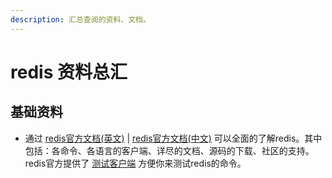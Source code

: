 ```yaml
---
description: 汇总查阅的资料、文档。
---
```


# redis 资料总汇

## 基础资料

* 通过 [redis官方文档\(英文\)](https://redis.io/) \| [redis官方文档\(中文\)](http://www.redis.cn//) 可以全面的了解redis。其中包括：各命令、各语言的客户端、详尽的文档、源码的下载、社区的支持。  redis官方提供了 [测试客户端](http://try.redis.io/) 方便你来测试redis的命令。



